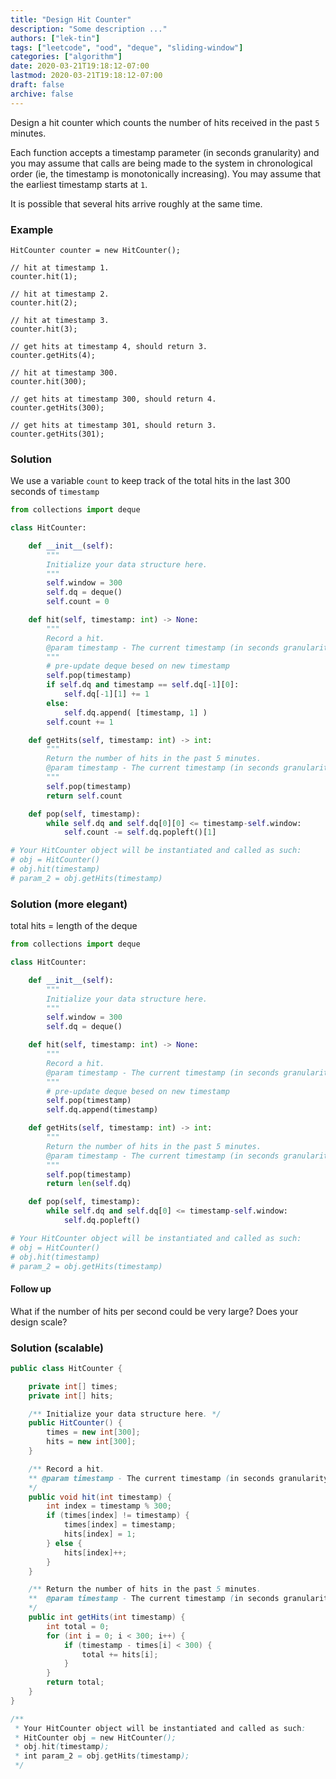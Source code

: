 ```yaml
---
title: "Design Hit Counter"
description: "Some description ..."
authors: ["lek-tin"]
tags: ["leetcode", "ood", "deque", "sliding-window"]
categories: ["algorithm"]
date: 2020-03-21T19:18:12-07:00
lastmod: 2020-03-21T19:18:12-07:00
draft: false
archive: false
---
```

Design a hit counter which counts the number of hits received in the past `5` minutes.  

Each function accepts a timestamp parameter (in seconds granularity) and you may assume that calls are being made to the system in chronological order (ie, the timestamp is monotonically increasing). You may assume that the earliest timestamp starts at `1`.  

It is possible that several hits arrive roughly at the same time.  

### Example

```
HitCounter counter = new HitCounter();

// hit at timestamp 1.
counter.hit(1);

// hit at timestamp 2.
counter.hit(2);

// hit at timestamp 3.
counter.hit(3);

// get hits at timestamp 4, should return 3.
counter.getHits(4);

// hit at timestamp 300.
counter.hit(300);

// get hits at timestamp 300, should return 4.
counter.getHits(300);

// get hits at timestamp 301, should return 3.
counter.getHits(301);
```

### Solution

We use a variable `count` to keep track of the total hits in the last 300 seconds of `timestamp`
```python
from collections import deque

class HitCounter:

    def __init__(self):
        """
        Initialize your data structure here.
        """
        self.window = 300
        self.dq = deque()
        self.count = 0

    def hit(self, timestamp: int) -> None:
        """
        Record a hit.
        @param timestamp - The current timestamp (in seconds granularity).
        """
        # pre-update deque besed on new timestamp
        self.pop(timestamp)
        if self.dq and timestamp == self.dq[-1][0]:
            self.dq[-1][1] += 1
        else:
            self.dq.append( [timestamp, 1] )
        self.count += 1

    def getHits(self, timestamp: int) -> int:
        """
        Return the number of hits in the past 5 minutes.
        @param timestamp - The current timestamp (in seconds granularity).
        """
        self.pop(timestamp)
        return self.count

    def pop(self, timestamp):
        while self.dq and self.dq[0][0] <= timestamp-self.window:
            self.count -= self.dq.popleft()[1]

# Your HitCounter object will be instantiated and called as such:
# obj = HitCounter()
# obj.hit(timestamp)
# param_2 = obj.getHits(timestamp)
```

### Solution (more elegant)

total hits = length of the deque
```python
from collections import deque

class HitCounter:

    def __init__(self):
        """
        Initialize your data structure here.
        """
        self.window = 300
        self.dq = deque()

    def hit(self, timestamp: int) -> None:
        """
        Record a hit.
        @param timestamp - The current timestamp (in seconds granularity).
        """
        # pre-update deque besed on new timestamp
        self.pop(timestamp)
        self.dq.append(timestamp)

    def getHits(self, timestamp: int) -> int:
        """
        Return the number of hits in the past 5 minutes.
        @param timestamp - The current timestamp (in seconds granularity).
        """
        self.pop(timestamp)
        return len(self.dq)

    def pop(self, timestamp):
        while self.dq and self.dq[0] <= timestamp-self.window:
            self.dq.popleft()

# Your HitCounter object will be instantiated and called as such:
# obj = HitCounter()
# obj.hit(timestamp)
# param_2 = obj.getHits(timestamp)
```

#### Follow up

What if the number of hits per second could be very large? Does your design scale?

### Solution (scalable)

```java
public class HitCounter {

    private int[] times;
    private int[] hits;

    /** Initialize your data structure here. */
    public HitCounter() {
        times = new int[300];
        hits = new int[300];
    }

    /** Record a hit.
    ** @param timestamp - The current timestamp (in seconds granularity).
    */
    public void hit(int timestamp) {
        int index = timestamp % 300;
        if (times[index] != timestamp) {
            times[index] = timestamp;
            hits[index] = 1;
        } else {
            hits[index]++;
        }
    }

    /** Return the number of hits in the past 5 minutes.
    **  @param timestamp - The current timestamp (in seconds granularity).
    */
    public int getHits(int timestamp) {
        int total = 0;
        for (int i = 0; i < 300; i++) {
            if (timestamp - times[i] < 300) {
                total += hits[i];
            }
        }
        return total;
    }
}

/**
 * Your HitCounter object will be instantiated and called as such:
 * HitCounter obj = new HitCounter();
 * obj.hit(timestamp);
 * int param_2 = obj.getHits(timestamp);
 */
```